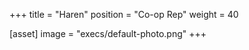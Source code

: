 +++
title = "Haren"
position = "Co-op Rep"
weight = 40

[asset]
image = "execs/default-photo.png"
+++
